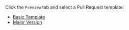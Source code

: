 Click the `Preview` tab and select a Pull Request template:

- [Basic Template](?quick_pull=1&template=basic_template.md)
- [Major Version](https://github.com/BIT-Studio-3/Space-Rescue/compare/main...staging?quick_pull=1&labels=major+update&title=Change+Title+V1.x.0&template=major_version.md)
